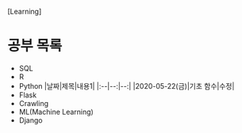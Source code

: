 [Learning]

# 공부 목록
  * SQL
  * R
  * Python
    |날짜|제목|내용1|
    |:--|--:|--:|
    |2020-05-22(금)|기초 함수|수정|
  * Flask
  * Crawling
  * ML(Machine Learning)
  * Django